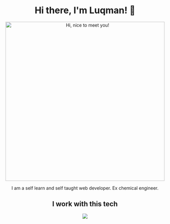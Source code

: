 <h1 align="center">Hi there, I'm Luqman! 👋</h1>
<p align="center">
<img src="https://media.giphy.com/media/3Q2hJ4FLN1UvS/giphy.gif" width=500px title="Hi, nice to meet you!">
</p>
<p align="center">I am a self learn and self taught web developer. Ex chemical engineer.</p>

<h2 align="center"> I work with this tech</h2>
<p align="center">
  <a href="#">
    <img src="https://skillicons.dev/icons?i=html,css,js,react,nodejs,express,mongodb,git,vscode alt="HTML, CSS, JavaScript, React, Node.js ,Express.js, MongoDB, Git, VS Code" />
  </a>
</p>

<!-- ## My stats
<p align="center"><a href="#">
    <img src="https://github-readme-stats.vercel.app/api?username=luhamoza&theme=onedark&show_icons=true&hide_rank=true&custom_title=Stats&count_private=true&hide_border=true&hide=issues&line_height=24&bg_color=0d1117" alt="Github stats" />
    <img src="https://github-readme-stats.vercel.app/api/top-langs/?username=luhamoza&layout=compact&theme=onedark&count_private=true&hide_border=true&bg_color=0d1117" alt="Top Langs">
</a></p> -->


